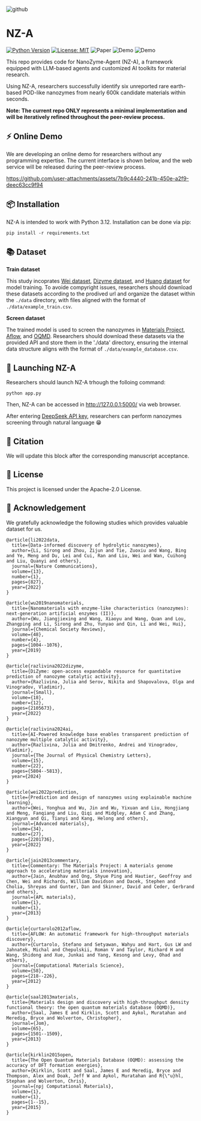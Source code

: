 

![github](https://github.com/user-attachments/assets/15e392bd-66a1-4609-bc75-65f4596be8af)


# NZ-A

[![Python Version](https://img.shields.io/badge/python-3.12-orange)](https://www.python.org/)
[![License: MIT](https://img.shields.io/badge/License-Apache--2.0-blue)](https://opensource.org/licenses/Apache-2.0)
![Paper](https://img.shields.io/badge/Paper-green)
![Demo](https://img.shields.io/badge/Demo-red)
![Demo](https://img.shields.io/badge/Updating-blue)

This repo provides code for NanoZyme-Agent (NZ-A), a framework equipped with LLM-based agents and customized AI toolkits for material research. 

Using NZ-A, researchers successfully identify six unreported rare earth-based POD-like nanozymes from nearly 600k candidate materials within seconds. 

**Note: The current repo ONLY represents a minimal implementation and will be iteratively refined throughout the peer-review process.**

## :zap: Online Demo

We are developing an ​​online demo​​ for researchers ​​without any programming expertise​​. The current interface is shown below, and the ​​web service​​ will be released during the peer-review process.

https://github.com/user-attachments/assets/7b9c4440-241b-450e-a2f9-deec63cc9f94

## :package: Installation

NZ-A is intended to work with Python 3.12. Installation can be done via pip:

```
pip install -r requirements.txt
```

## :books: Dataset

**Train dataset**

This study incoprates [Wei dataset](http://nanozymes.net), [Dizyme dataset](https://dizyme.aicidlab.itmo.ru/), and [Huang dataset](https://advanced.onlinelibrary.wiley.com/doi/10.1002/adma.202201736) for model training. To avoide compyright issues, researchers should download these datasets according to the prodived url and organize the dataset within the `./data` directory, with files aligned with the format of `./data/example_train.csv`.

**Screen dataset**

The trained model is used to screen the nanozymes in [Materials Project](https://next-gen.materialsproject.org/), [Aflow](https://aflowlib.org/), and [OQMD](https://oqmd.org/). Researchers should download these datasets via the provided API and store them in the './data' directory, ensuring the internal data structure aligns with the format of `./data/example_database.csv`.

## :rocket: Launching NZ-A
Researchers should launch NZ-A trhough the folloing command:
```
python app.py
```
Then, NZ-A can be accessed in http://127.0.0.1:5000/ via web browser.

After entering [DeepSeek API key](https://api-docs.deepseek.com/), researchers can perform nanozymes screening through natural language :grin:

## :scroll: Citation
We will update this block after the corresponding manuscript acceptance. 

## :bookmark: License
This project is licensed under the Apache-2.0 License.

## :pray: Acknowledgement

We gratefully acknowledge the following studies which provides valuable dataset for us.

```
@article{li2022data,
  title={Data-informed discovery of hydrolytic nanozymes},
  author={Li, Sirong and Zhou, Zijun and Tie, Zuoxiu and Wang, Bing and Ye, Meng and Du, Lei and Cui, Ran and Liu, Wei and Wan, Cuihong and Liu, Quanyi and others},
  journal={Nature Communications},
  volume={13},
  number={1},
  pages={827},
  year={2022}
}

@article{wu2019nanomaterials,
  title={Nanomaterials with enzyme-like characteristics (nanozymes): next-generation artificial enzymes (II)},
  author={Wu, Jiangjiexing and Wang, Xiaoyu and Wang, Quan and Lou, Zhangping and Li, Sirong and Zhu, Yunyao and Qin, Li and Wei, Hui},
  journal={Chemical Society Reviews},
  volume={48},
  number={4},
  pages={1004--1076},
  year={2019}
}

@article{razlivina2022dizyme,
  title={DiZyme: open-access expandable resource for quantitative prediction of nanozyme catalytic activity},
  author={Razlivina, Julia and Serov, Nikita and Shapovalova, Olga and Vinogradov, Vladimir},
  journal={Small},
  volume={18},
  number={12},
  pages={2105673},
  year={2022}
}

@article{razlivina2024ai,
  title={AI-Powered knowledge base enables transparent prediction of nanozyme multiple catalytic activity},
  author={Razlivina, Julia and Dmitrenko, Andrei and Vinogradov, Vladimir},
  journal={The Journal of Physical Chemistry Letters},
  volume={15},
  number={22},
  pages={5804--5813},
  year={2024}
}

@article{wei2022prediction,
  title={Prediction and design of nanozymes using explainable machine learning},
  author={Wei, Yonghua and Wu, Jin and Wu, Yixuan and Liu, Hongjiang and Meng, Fanqiang and Liu, Qiqi and Midgley, Adam C and Zhang, Xiangyun and Qi, Tianyi and Kang, Helong and others},
  journal={Advanced materials},
  volume={34},
  number={27},
  pages={2201736},
  year={2022}
}

@article{jain2013commentary,
  title={Commentary: The Materials Project: A materials genome approach to accelerating materials innovation},
  author={Jain, Anubhav and Ong, Shyue Ping and Hautier, Geoffroy and Chen, Wei and Richards, William Davidson and Dacek, Stephen and Cholia, Shreyas and Gunter, Dan and Skinner, David and Ceder, Gerbrand and others},
  journal={APL materials},
  volume={1},
  number={1},
  year={2013}
}

@article{curtarolo2012aflow,
  title={AFLOW: An automatic framework for high-throughput materials discovery},
  author={Curtarolo, Stefano and Setyawan, Wahyu and Hart, Gus LW and Jahnatek, Michal and Chepulskii, Roman V and Taylor, Richard H and Wang, Shidong and Xue, Junkai and Yang, Kesong and Levy, Ohad and others},
  journal={Computational Materials Science},
  volume={58},
  pages={218--226},
  year={2012}
}

@article{saal2013materials,
  title={Materials design and discovery with high-throughput density functional theory: the open quantum materials database (OQMD)},
  author={Saal, James E and Kirklin, Scott and Aykol, Muratahan and Meredig, Bryce and Wolverton, Christopher},
  journal={Jom},
  volume={65},
  pages={1501--1509},
  year={2013}
}

@article{kirklin2015open,
  title={The Open Quantum Materials Database (OQMD): assessing the accuracy of DFT formation energies},
  author={Kirklin, Scott and Saal, James E and Meredig, Bryce and Thompson, Alex and Doak, Jeff W and Aykol, Muratahan and R{\"u}hl, Stephan and Wolverton, Chris},
  journal={npj Computational Materials},
  volume={1},
  number={1},
  pages={1--15},
  year={2015}
}
```
